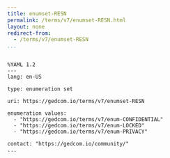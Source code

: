 ```yaml
---
title: enumset-RESN
permalink: /terms/v7/enumset-RESN.html
layout: none
redirect-from:
  - /terms/v7/enumset-RESN
...
```


```

%YAML 1.2
---
lang: en-US

type: enumeration set

uri: https://gedcom.io/terms/v7/enumset-RESN

enumeration values:
  - "https://gedcom.io/terms/v7/enum-CONFIDENTIAL"
  - "https://gedcom.io/terms/v7/enum-LOCKED"
  - "https://gedcom.io/terms/v7/enum-PRIVACY"

contact: "https://gedcom.io/community/"
...

```
